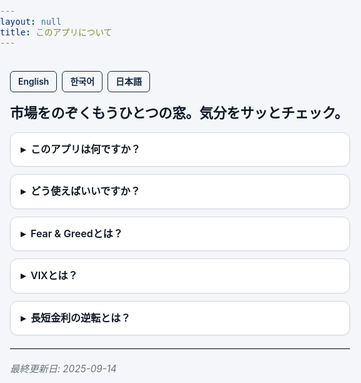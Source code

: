 ```yaml
---
layout: null
title: このアプリについて
---
```


<style>
  :root{
    --fg:#111827;
    --bg:#F4F6F9;
    --muted:#6b7280;
    --border:#d1d5db;
    --card:#ffffff;
    --primary:#142743;
  }

  html, body {
    margin:0; padding:0;
    background:var(--bg); color:var(--fg);
    font-family:-apple-system,BlinkMacSystemFont,"Segoe UI",Roboto,"Noto Sans","Apple SD Gothic Neo",sans-serif;
    line-height:1.6; font-size:16px;
    -webkit-font-smoothing:antialiased; text-rendering:optimizeLegibility;
  }
  main.doc {
    max-width: 720px; margin: 0 auto; padding: 20px 16px 48px;
  }

  .lang-switch {
    display:flex; gap:8px; margin-bottom:16px;
  }
  .lang-switch a {
    padding:5px 12px; border-radius:6px;
    border:1px solid var(--primary);
    color:var(--primary);
    font-size:14px; font-weight:600;
    text-decoration:none;
    transition: all .2s;
    background:var(--bg);
  }
  .lang-switch a:hover {
    background:var(--primary); color:white;
  }

  h1 {
    font-size: 22px; font-weight: 800; letter-spacing:-0.2px;
    margin: 6px 0 12px;
  }
  p.lead { margin: 0 0 12px; color: var(--muted); }

  details {
    border:1px solid var(--border);
    border-radius:12px; background:var(--card);
    overflow:hidden; margin:12px 0;
    box-shadow:0 1px 2px rgba(0,0,0,0.03);
  }
  summary {
    list-style:none; cursor:pointer; font-weight:600;
    padding:14px 16px; user-select:none;
  }
  summary::-webkit-details-marker { display:none; }
  summary::before {
    content:"▸"; display:inline-block; margin-right:8px;
    transition: transform .18s ease;
  }
  details[open] summary::before { transform: rotate(90deg); }
  .details-body { padding: 0 16px 14px; }

  hr { border:0; border-top:1px solid var(--border); margin:20px 0; }
  .updated { color:var(--muted); font-style:italic; font-size:.95rem; margin-top:16px; }
</style>

<main class="doc">

<div class="lang-switch">
  <a href="https://thinker89.github.io/docs_hub/project_market_mood/docs/what_is_this_app_en.html">English</a>
  <a href="https://thinker89.github.io/docs_hub/project_market_mood/docs/what_is_this_app_ko.html">한국어</a>
  <a href="https://thinker89.github.io/docs_hub/project_market_mood/docs/what_is_this_app_ja.html">日本語</a>
</div>

# 市場をのぞくもうひとつの窓。気分をサッとチェック。

<details>
  <summary>このアプリは何ですか？</summary>
  <div class="details-body">
    米国株式市場のムードを手軽に感じ取るためのシンプルなツールです。<br><br>
    CNNのFear &amp; GreedやVIXなど、投資家心理を示す指標を一目で確認できます。
  </div>
</details>

<details>
  <summary>どう使えばいいですか？</summary>
  <div class="details-body">
    注目すべきは3つの指標：Fear &amp; Greed、VIX、長短金利差。<br><br>
    アラートを設定すれば、気になる動きを効率よく追跡できます。<br><br>
    画面の配置も自由にカスタマイズできます。<br><br>
    ※本アプリは投資助言を行うものではありません。表示された情報の正確性や、それに基づく判断・行動は利用者自身の責任となります。
  </div>
</details>

<details>
  <summary>Fear &amp; Greedとは？</summary>
  <div class="details-body">
    CNN Businessが算出する指標で、0に近いほど「恐怖」、100に近いほど「強欲」を示します。<br><br>
    恐怖の時に買い、強欲の時に売る――逆張り戦略をとる投資家にとって参考になると言われています。
  </div>
</details>

<details>
  <summary>VIXとは？</summary>
  <div class="details-body">
    Volatility Index、いわゆる「恐怖指数」です。<br><br>
    通常は10～20程度ですが、市場が荒れると急騰する傾向があります。
  </div>
</details>

<details>
  <summary>長短金利の逆転とは？</summary>
  <div class="details-body">
    通常、長期国債の利回りは短期国債より高くなります。<br><br>
    しかし米国10年債の利回りが2年債を下回る「逆イールド」が起きると、景気後退への警戒を意味します。<br><br>
    歴史的に、逆イールドの後には株式市場にもショックが訪れるとされています。
  </div>
</details>

<hr />
<div class="updated">最終更新日: 2025-09-14</div>

</main>
